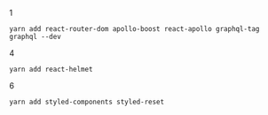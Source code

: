 1
```
yarn add react-router-dom apollo-boost react-apollo graphql-tag graphql --dev
```

4
```
yarn add react-helmet
```

6
```
yarn add styled-components styled-reset
```